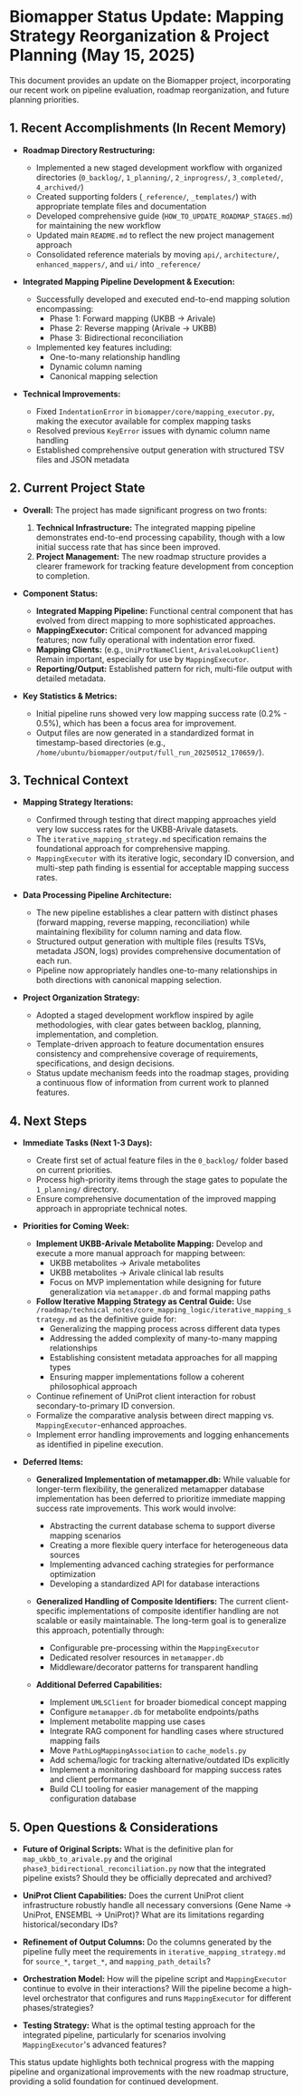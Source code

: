 # Biomapper Status Update: Mapping Strategy Reorganization & Project Planning (May 15, 2025)

This document provides an update on the Biomapper project, incorporating our recent work on pipeline evaluation, roadmap reorganization, and future planning priorities.

## 1. Recent Accomplishments (In Recent Memory)

*   **Roadmap Directory Restructuring:**
    *   Implemented a new staged development workflow with organized directories (`0_backlog/`, `1_planning/`, `2_inprogress/`, `3_completed/`, `4_archived/`)
    *   Created supporting folders (`_reference/`, `_templates/`) with appropriate template files and documentation
    *   Developed comprehensive guide (`HOW_TO_UPDATE_ROADMAP_STAGES.md`) for maintaining the new workflow
    *   Updated main `README.md` to reflect the new project management approach
    *   Consolidated reference materials by moving `api/`, `architecture/`, `enhanced_mappers/`, and `ui/` into `_reference/`

*   **Integrated Mapping Pipeline Development & Execution:**
    *   Successfully developed and executed end-to-end mapping solution encompassing:
        *   Phase 1: Forward mapping (UKBB → Arivale)
        *   Phase 2: Reverse mapping (Arivale → UKBB)
        *   Phase 3: Bidirectional reconciliation
    *   Implemented key features including:
        *   One-to-many relationship handling
        *   Dynamic column naming
        *   Canonical mapping selection

*   **Technical Improvements:**
    *   Fixed `IndentationError` in `biomapper/core/mapping_executor.py`, making the executor available for complex mapping tasks
    *   Resolved previous `KeyError` issues with dynamic column name handling
    *   Established comprehensive output generation with structured TSV files and JSON metadata

## 2. Current Project State

*   **Overall:** The project has made significant progress on two fronts:
    1. **Technical Infrastructure:** The integrated mapping pipeline demonstrates end-to-end processing capability, though with a low initial success rate that has since been improved.
    2. **Project Management:** The new roadmap structure provides a clearer framework for tracking feature development from conception to completion.

*   **Component Status:**
    *   **Integrated Mapping Pipeline:** Functional central component that has evolved from direct mapping to more sophisticated approaches.
    *   **MappingExecutor:** Critical component for advanced mapping features; now fully operational with indentation error fixed.
    *   **Mapping Clients:** (e.g., `UniProtNameClient`, `ArivaleLookupClient`) Remain important, especially for use by `MappingExecutor`.
    *   **Reporting/Output:** Established pattern for rich, multi-file output with detailed metadata.

*   **Key Statistics & Metrics:**
    *   Initial pipeline runs showed very low mapping success rate (0.2% - 0.5%), which has been a focus area for improvement.
    *   Output files are now generated in a standardized format in timestamp-based directories (e.g., `/home/ubuntu/biomapper/output/full_run_20250512_170659/`).

## 3. Technical Context

*   **Mapping Strategy Iterations:**
    *   Confirmed through testing that direct mapping approaches yield very low success rates for the UKBB-Arivale datasets.
    *   The `iterative_mapping_strategy.md` specification remains the foundational approach for comprehensive mapping.
    *   `MappingExecutor` with its iterative logic, secondary ID conversion, and multi-step path finding is essential for acceptable mapping success rates.

*   **Data Processing Pipeline Architecture:**
    *   The new pipeline establishes a clear pattern with distinct phases (forward mapping, reverse mapping, reconciliation) while maintaining flexibility for column naming and data flow.
    *   Structured output generation with multiple files (results TSVs, metadata JSON, logs) provides comprehensive documentation of each run.
    *   Pipeline now appropriately handles one-to-many relationships in both directions with canonical mapping selection.

*   **Project Organization Strategy:**
    *   Adopted a staged development workflow inspired by agile methodologies, with clear gates between backlog, planning, implementation, and completion.
    *   Template-driven approach to feature documentation ensures consistency and comprehensive coverage of requirements, specifications, and design decisions.
    *   Status update mechanism feeds into the roadmap stages, providing a continuous flow of information from current work to planned features.

## 4. Next Steps

*   **Immediate Tasks (Next 1-3 Days):**
    *   Create first set of actual feature files in the `0_backlog/` folder based on current priorities.
    *   Process high-priority items through the stage gates to populate the `1_planning/` directory.
    *   Ensure comprehensive documentation of the improved mapping approach in appropriate technical notes.

*   **Priorities for Coming Week:**
    *   **Implement UKBB-Arivale Metabolite Mapping:** Develop and execute a more manual approach for mapping between:
        *   UKBB metabolites → Arivale metabolites
        *   UKBB metabolites → Arivale clinical lab results
        *   Focus on MVP implementation while designing for future generalization via `metamapper.db` and formal mapping paths
    *   **Follow Iterative Mapping Strategy as Central Guide:** Use `/roadmap/technical_notes/core_mapping_logic/iterative_mapping_strategy.md` as the definitive guide for:
        *   Generalizing the mapping process across different data types
        *   Addressing the added complexity of many-to-many mapping relationships
        *   Establishing consistent metadata approaches for all mapping types
        *   Ensuring mapper implementations follow a coherent philosophical approach
    *   Continue refinement of UniProt client interaction for robust secondary-to-primary ID conversion.
    *   Formalize the comparative analysis between direct mapping vs. `MappingExecutor`-enhanced approaches.
    *   Implement error handling improvements and logging enhancements as identified in pipeline execution.

*   **Deferred Items:**
    *   **Generalized Implementation of metamapper.db:** While valuable for longer-term flexibility, the generalized metamapper database implementation has been deferred to prioritize immediate mapping success rate improvements. This work would involve:
        *   Abstracting the current database schema to support diverse mapping scenarios
        *   Creating a more flexible query interface for heterogeneous data sources
        *   Implementing advanced caching strategies for performance optimization
        *   Developing a standardized API for database interactions

    *   **Generalized Handling of Composite Identifiers:** The current client-specific implementations of composite identifier handling are not scalable or easily maintainable. The long-term goal is to generalize this approach, potentially through:
        *   Configurable pre-processing within the `MappingExecutor`
        *   Dedicated resolver resources in `metamapper.db`
        *   Middleware/decorator patterns for transparent handling

    *   **Additional Deferred Capabilities:**
        *   Implement `UMLSClient` for broader biomedical concept mapping
        *   Configure `metamapper.db` for metabolite endpoints/paths
        *   Implement metabolite mapping use cases
        *   Integrate RAG component for handling cases where structured mapping fails
        *   Move `PathLogMappingAssociation` to `cache_models.py`
        *   Add schema/logic for tracking alternative/outdated IDs explicitly
        *   Implement a monitoring dashboard for mapping success rates and client performance
        *   Build CLI tooling for easier management of the mapping configuration database

## 5. Open Questions & Considerations

*   **Future of Original Scripts:** What is the definitive plan for `map_ukbb_to_arivale.py` and the original `phase3_bidirectional_reconciliation.py` now that the integrated pipeline exists? Should they be officially deprecated and archived?

*   **UniProt Client Capabilities:** Does the current UniProt client infrastructure robustly handle all necessary conversions (Gene Name → UniProt, ENSEMBL → UniProt)? What are its limitations regarding historical/secondary IDs?

*   **Refinement of Output Columns:** Do the columns generated by the pipeline fully meet the requirements in `iterative_mapping_strategy.md` for `source_*`, `target_*`, and `mapping_path_details`?

*   **Orchestration Model:** How will the pipeline script and `MappingExecutor` continue to evolve in their interactions? Will the pipeline become a high-level orchestrator that configures and runs `MappingExecutor` for different phases/strategies?

*   **Testing Strategy:** What is the optimal testing approach for the integrated pipeline, particularly for scenarios involving `MappingExecutor`'s advanced features?

This status update highlights both technical progress with the mapping pipeline and organizational improvements with the new roadmap structure, providing a solid foundation for continued development.
